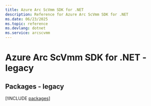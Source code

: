 ```yaml
---
title: Azure Arc ScVmm SDK for .NET
description: Reference for Azure Arc ScVmm SDK for .NET
ms.date: 06/23/2025
ms.topic: reference
ms.devlang: dotnet
ms.service: arcscvmm
---
```

# Azure Arc ScVmm SDK for .NET - legacy
## Packages - legacy
[!INCLUDE [packages](arc-scvmm-index.md)]